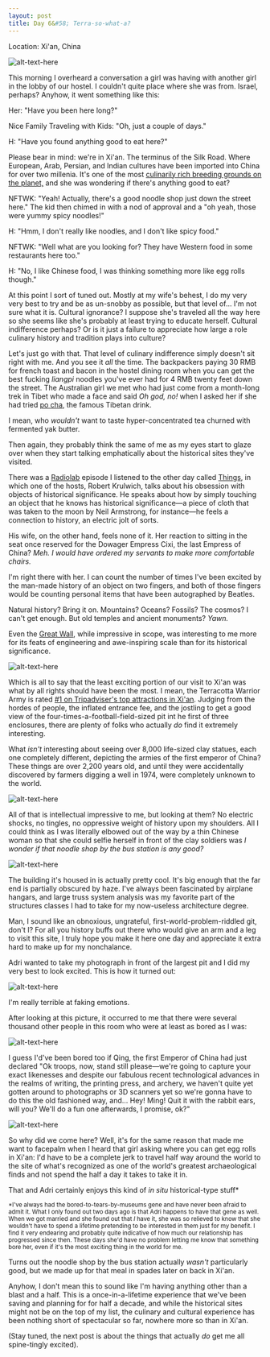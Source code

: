 ```yaml
---
layout: post
title: Day 6&#58; Terra-so-what-a?
---
```


Location: Xi'an, China

![alt-text-here](http://kenjilopezalt.github.io/images/20140623-terracotta-warrior-/20140623-terracotta-warrior-2 "Terracotta narrow")

This morning I overheard a conversation a girl was having with another girl in the lobby of our hostel. I couldn't quite place where she was from. Israel, perhaps? Anyhow, it went something like this:

Her: "Have you been here long?"

Nice Family Traveling with Kids: "Oh, just a couple of days."

H: "Have you found anything good to eat here?"

Please bear in mind: we're in Xi'an. The terminus of the Silk Road. Where European, Arab, Persian, and Indian cultures have been imported into China for over two millenia. It's one of the most <a href="http://kenjilopezalt.github.io/2014/06/23/Chilies%2C-Noodles%2C-and-Lamb%26%2358%3B-11-Must-Eat-Dishes-in-Xi%27an-From-the-Muslim-Quarter-and-Beyond/">culinarily rich breeding grounds on the planet,</a> and she was wondering if there's anything good to eat?

NFTWK: "Yeah! Actually, there's a good noodle shop just down the street here." The kid then chimed in with a nod of approval and a "oh yeah, those were yummy spicy noodles!"

H: "Hmm, I don't really like noodles, and I don't like spicy food."

NFTWK: "Well what are you looking for? They have Western food in some restaurants here too."

H: "No, I like Chinese food, I was thinking something more like egg rolls though."

At this point I sort of tuned out. Mostly at my wife's behest, I do my very very best to try and be as un-snobby as possible, but that level of... I'm not sure what it is. Cultural ignorance? I suppose she's traveled all the way here so she seems like she's probably at least trying to educate herself. Cultural indifference perhaps? Or is it just a failure to appreciate how large a role culinary history and tradition plays into culture?

Let's just go with that. That level of culinary indifference simply doesn't sit right with me. And you see it <em>all</em> the time. The backpackers paying 30 RMB for french toast and bacon in the hostel dining room when you can get the best fucking <em>liangpi</em> noodles you've ever had for 4 RMB twenty feet down the street. The Australian girl we met who had just come from a month-long trek in Tibet who made a face and said <em>Oh god, no!</em> when I asked her if she had tried <a href="http://en.wikipedia.org/wiki/Butter_tea">po cha</a>, the famous Tibetan drink.

I mean, who <em>wouldn't</em> want to taste hyper-concentrated tea churned with fermented yak butter.

Then again, they probably think the same of me as my eyes start to glaze over when they start talking emphatically about the historical sites they've visited.

There was a <a href="http://radiolab.org/">Radiolab</a> episode I listened to the other day called <u>Things</u>, in which one of the hosts, Robert Krulwich, talks about his obsession with objects of historical significance. He speaks about how by simply touching an object that he knows has historical significance&mdash;a piece of cloth that was taken to the moon by Neil Armstrong, for instance&mdash;he feels a connection to history, an electric jolt of sorts.

His wife, on the other hand, feels none of it. Her reaction to sitting in the seat once reserved for the Dowager Empress Cixi, the last Empress of China? <em>Meh. I would have ordered my servants to make more comfortable chairs.</em>

I'm right there with her. I can count the number of times I've been excited by the man-made history of an object on two fingers, and both of those fingers would be counting personal items that have been autographed by Beatles.

Natural history? Bring it on. Mountains? Oceans? Fossils? The cosmos? I can't get enough. But old temples and ancient monuments? <em>Yawn.</em>

Even the <a href="http://kenjilopezalt.github.io/2014/06/20/Do-Indoor-Voices-Exist%3F-Plus%2C-a-Trip-to-the-Great-Wall/">Great Wall</a>, while impressive in scope, was interesting to me more for its feats of engineering and awe-inspiring scale than for its historical significance.

![alt-text-here](http://kenjilopezalt.github.io/images/20140623-terracotta-warrior-/20140623-terracotta-warrior-4 "Terracotta head")

Which is all to say that the least exciting portion of our visit to Xi'an was what by all rights should have been the most. I mean, the Terracotta Warrior Army is rated <a href="http://www.tripadvisor.com/ShowUserReviews-g298557-d321017-r12307740-The_Museum_of_Qin_Terra_cotta_Warriors_and_Horses-Xi_an_Shaanxi.html">#1 on Tripadviser's top attractions in Xi'an</a>. Judging from the hordes of people, the inflated entrance fee, and the jostling to get a good view of the four-times-a-football-field-sized pit int he first of three enclosures, there are plenty of folks who actually <em>do</em> find it extremely interesting.

What <em>isn't</em> interesting about seeing over 8,000 life-sized clay statues, each one completely different, depicting the armies of the first emperor of China? These things are over 2,200 years old, and until they were accidentally discovered by farmers digging a well in 1974, were completely unknown to the world.

![alt-text-here](http://kenjilopezalt.github.io/images/20140623-terracotta-warrior-/20140623-terracotta-warrior-5 "Terracotta behind")

All of that is intellectual impressive to me, but looking at them? No electric shocks, no tingles, no oppressive weight of history upon my shoulders. All I could think as I was literally elbowed out of the way by a thin Chinese woman so that she could selfie herself in front of the clay soldiers was <em>I wonder if that noodle shop by the bus station is any good?</em>

![alt-text-here](http://kenjilopezalt.github.io/images/20140623-terracotta-warrior-/20140623-terracotta-warrior-1 "Terracotta wide")

The building it's housed in is actually pretty cool. It's big enough that the far end is partially obscured by haze. I've always been fascinated by airplane hangars, and large truss system analysis was my favorite part of the structures classes I had to take for my now-useless architecture degree.

Man, I sound like an obnoxious, ungrateful, first-world-problem-riddled git, don't I? For all you history buffs out there who would give an arm and a leg to visit this site, I truly hope you make it here one day and appreciate it extra hard to make up for my nonchalance.

Adri wanted to take my photograph in front of the largest pit and I did my very best to look excited. This is how it turned out:

![alt-text-here](http://kenjilopezalt.github.io/images/20140623-terracotta-warrior-/20140623-terracotta-warrior-8 "Terracotta bored kenji")

I'm really terrible at faking emotions.

After looking at this picture, it occurred to me that there were several thousand other people in this room who were at least as bored as I was:

![alt-text-here](http://kenjilopezalt.github.io/images/20140623-terracotta-warrior-/20140623-terracotta-warrior-7 "Terracotta bored soldier")

I guess I'd've been bored too if Qing, the first Emperor of China had just declared "Ok troops, now, stand still please&mdash;we're going to capture your exact likenesses and despite our fabulous recent technological advances in the realms of writing, the printing press, and archery, we haven't quite yet gotten around to photographs or 3D scanners yet so we're gonna have to do this the old fashioned way, and... Hey! Ming! Quit it with the rabbit ears, will you? We'll do a fun one afterwards, I promise, ok?"

![alt-text-here](http://kenjilopezalt.github.io/images/20140623-terracotta-warrior-/20140623-terracotta-warrior-6 "Terracotta adri")

So why did we come here? Well, it's for the same reason that made me want to facepalm when I heard that girl asking where you can get egg rolls in Xi'an: I'd have to be a complete jerk to travel half way around the world to the site of what's recognized as one of the world's greatest archaeological finds and not spend the half a day it takes to take it in.

That and Adri certainly enjoys this kind of <em>in situ</em> historical-type stuff*

<small>*I've always had the  bored-to-tears-by-museums gene and have never been afraid to admit it. What I only found out two days ago is that Adri happens to have that gene as well. When we got married and she found out that <em>I</em> have it, she was so relieved to know that she wouldn't have to spend a lifetime pretending to be interested in them just for my benefit. I find it very endearing and probably quite indicative of how much our relationship has progressed since then. These days she'd have no problem letting me know that something bore her, even if it's the most exciting thing in the world for me.</small>

Turns out the noodle shop by the bus station actually <em>wasn't</em> particularly good, but we made up for that meal in spades later on back in Xi'an.

Anyhow, I don't mean this to sound like I'm having anything other than a blast and a half. This is a once-in-a-lifetime experience that we've been saving and planning for for half a decade, and while the historical sites might not be on the top of my list, the culinary and cultural experience has been nothing short of spectacular so far, nowhere more so than in Xi'an.

(Stay tuned, the next post is about the things that actually <em>do</em> get me all spine-tingly excited).